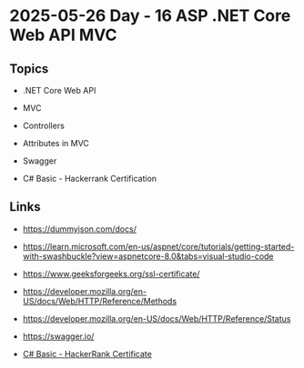 # 2025-05-26    Day - 16 ASP .NET Core Web API MVC

## Topics

- .NET Core Web API

- MVC

- Controllers

- Attributes in MVC

- Swagger

- C# Basic - Hackerrank Certification

## Links 
- https://dummyjson.com/docs/
- https://learn.microsoft.com/en-us/aspnet/core/tutorials/getting-started-with-swashbuckle?view=aspnetcore-8.0&tabs=visual-studio-code
- https://www.geeksforgeeks.org/ssl-certificate/
- https://developer.mozilla.org/en-US/docs/Web/HTTP/Reference/Methods
- https://developer.mozilla.org/en-US/docs/Web/HTTP/Reference/Status
- https://swagger.io/

- [C# Basic - HackerRank Certificate](https://www.hackerrank.com/certificates/272e29d3bf7c)
